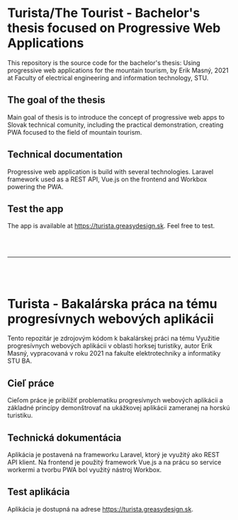 # Turista/The Tourist - Bachelor's thesis focused on Progressive Web Applications
This repository is the source code for the bachelor's thesis: Using progressive web applications for the mountain tourism, by Erik Masný, 2021 at Faculty of electrical engineering and information technology, STU.

## The goal of the thesis
Main goal of thesis is to introduce the concept of progressive web apps to Slovak technical comunity, including the practical demonstration, creating PWA focused to the field of mountain tourism.

## Technical documentation
Progressive web application is build with several technologies. Laravel framework used as a REST API, Vue.js on the frontend and Workbox powering the PWA.

## Test the app
The app is available at https://turista.greasydesign.sk. Feel free to test.

<br>
<br>

-----
<br>
<br>

# Turista - Bakalárska práca na tému progresívnych webových aplikácii
Tento repozitár je zdrojovým kódom k bakalárskej práci na tému Využitie progresívnych webových aplikácii v oblasti horksej turistiky, autor Erik Masný, vypracovaná v roku 2021 na fakulte elektrotechniky a informatiky STU BA.

## Cieľ práce
Cieľom práce je priblížiť problematiku progresívnych webových aplikácii a základné princípy demonštrovať na ukážkovej aplikácii zameranej na horskú turistiku.

## Technická dokumentácia
Aplikácia je postavená na frameworku Laravel, ktorý je využitý ako REST API klient. Na frontend je použitý framework
Vue.js a na prácu so service workermi a tvorbu PWA bol využitý nástroj Workbox.

## Test aplikácia
Aplikácia je dostupná na adrese https://turista.greasydesign.sk.